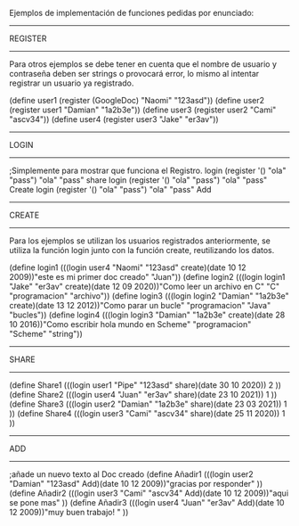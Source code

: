 Ejemplos de implementación de funciones pedidas por enunciado:
*******************************************************************
REGISTER
*******************************************************************
Para otros ejemplos se debe tener en cuenta que el nombre de usuario y contraseña
deben ser strings o provocará error, lo mismo al intentar registrar un usuario
ya registrado.

(define user1 (register (GoogleDoc) "Naomi" "123asd"))
(define user2 (register user1 "Damian" "1a2b3e"))
(define user3 (register user2 "Cami" "ascv34"))
(define user4 (register user3 "Jake" "er3av"))
******************************************************************
LOGIN
*******************************************************************
;Simplemente para mostrar que funciona el Registro.
login (register '()  "ola" "pass") "ola" "pass" share
login (register '()  "ola" "pass") "ola" "pass" Create
login (register '()  "ola" "pass") "ola" "pass" Add

*******************************************************************
CREATE
*******************************************************************
Para los ejemplos se utilizan los usuarios registrados anteriormente, se utiliza la función login junto con la función create,
reutilizando los datos.

(define login1 (((login user4 "Naomi" "123asd" create)(date 10 12 2009))"este es mi primer doc creado"  "Juan"))
(define login2 (((login login1 "Jake" "er3av" create)(date 12 09 2020))"Como leer un archivo en C" "C" "programacion" "archivo"))
(define login3 (((login login2 "Damian" "1a2b3e" create)(date 13 12 2012))"Como parar un bucle" "programacion" "Java" "bucles"))
(define login4 (((login login3 "Damian" "1a2b3e" create)(date 28 10 2016))"Como escribir hola mundo en Scheme" "programacion" "Scheme" "string"))

********************************************************************
SHARE
******************************************************************
(define Share1 (((login user1 "Pipe" "123asd" share)(date 30 10 2020)) 2 ))
(define Share2 (((login user4 "Juan" "er3av" share)(date 23 10 2021)) 1 ))
(define Share3 (((login user2 "Damian" "1a2b3e" share)(date 23 03 2021)) 1 ))
(define Share4 (((login user3 "Cami" "ascv34" share)(date 25 11 2020)) 1 ))
**************************************************************************
ADD
**************************************************************************
;añade un nuevo texto al Doc creado
(define Añadir1 (((login user2 "Damian" "123asd" Add)(date 10 12 2009))"gracias por responder" ))
(define Añadir2 (((login user3 "Cami" "ascv34" Add)(date 10 12 2009))"aqui se pone mas" ))
(define Añadir3 (((login user4 "Juan" "er3av" Add)(date 10 12 2009))"muy buen trabajo! " ))
